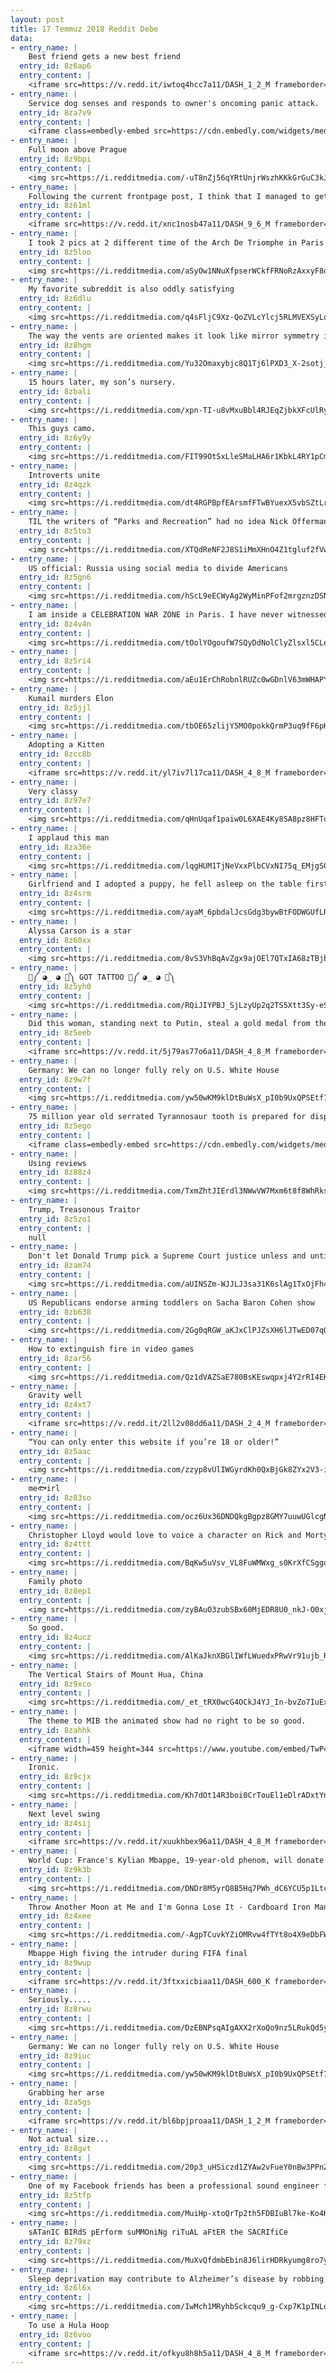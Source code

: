 ```yaml
---
layout: post
title: 17 Temmuz 2018 Reddit Debe
data:
- entry_name: |
    Best friend gets a new best friend
  entry_id: 8z6ap6
  entry_content: |
    <iframe src=https://v.redd.it/iwtoq4hcc7a11/DASH_1_2_M frameborder=0></iframe>
- entry_name: |
    Service dog senses and responds to owner's oncoming panic attack.
  entry_id: 8za7v9
  entry_content: |
    <iframe class=embedly-embed src=https://cdn.embedly.com/widgets/media.html?src=https%3A%2F%2Fgfycat.com%2Fifr%2FGloomyBestEkaltadeta&url=https%3A%2F%2Fgfycat.com%2Fgloomybestekaltadeta&image=https%3A%2F%2Fthumbs.gfycat.com%2FGloomyBestEkaltadeta-size_restricted.gif&key=522baf40bd3911e08d854040d3dc5c07&type=text%2Fhtml&schema=gfycat width=600 height=338 scrolling=no frameborder=0 allow=autoplay; fullscreen allowfullscreen=true></iframe>
- entry_name: |
    Full moon above Prague
  entry_id: 8z9bpi
  entry_content: |
    <img src=https://i.redditmedia.com/-uT8nZj56qYRtUnjrWszhKKkGrGuC3kJx13UXMctRxE.jpg?s=185cd8fa2c7381b58e0beab06b89f942 frameborder=0>
- entry_name: |
    Following the current frontpage post, I think that I managed to get Mars flying by my house!
  entry_id: 8z61ml
  entry_content: |
    <iframe src=https://v.redd.it/xnc1nosb47a11/DASH_9_6_M frameborder=0></iframe>
- entry_name: |
    I took 2 pics at 2 different time of the Arch De Triomphe in Paris and merged them together to create this half day/night aerial view.
  entry_id: 8z5loo
  entry_content: |
    <img src=https://i.redditmedia.com/aSyOw1NNuXfpserWCkfFRNoRzAxxyF8de8IGNjoMchk.jpg?s=f89ce527030dcc9d5c4c782596a82571 frameborder=0>
- entry_name: |
    My favorite subreddit is also oddly satisfying
  entry_id: 8z6dlu
  entry_content: |
    <img src=https://i.redditmedia.com/q4sFljC9Xz-QoZVLcYlcj5RLMVEXSyLqs7z1_P_WHy0.gif?fm=jpg&s=6321dd797863cff21a77bfd1946c1d2c frameborder=0>
- entry_name: |
    The way the vents are oriented makes it look like mirror symmetry is broken
  entry_id: 8z8hgm
  entry_content: |
    <img src=https://i.redditmedia.com/Yu32Omaxybjc8Q1Tj6lPXD3_X-2sotj_2SIMRR5Llbo.jpg?s=626dc6e683f4ea4d15da3ed5e0d630fd frameborder=0>
- entry_name: |
    15 hours later, my son’s nursery.
  entry_id: 8zbali
  entry_content: |
    <img src=https://i.redditmedia.com/xpn-TI-u8vMxuBbl4RJEqZjbkXFcUlRyqeHWzJQEDMs.jpg?s=7a0eafc8135a3c60063a1b2bb3217260 frameborder=0>
- entry_name: |
    This guys camo.
  entry_id: 8z6y9y
  entry_content: |
    <img src=https://i.redditmedia.com/FIT99OtSxLleSMaLHA6r1KbkL4RY1pCm9wMqBUhPfl8.jpg?s=cf8b069d22ca74f8dec024dc27c7bba0 frameborder=0>
- entry_name: |
    Introverts unite
  entry_id: 8z4qzk
  entry_content: |
    <img src=https://i.redditmedia.com/dt4RGPBpfEArsmfFTwBYuexX5vbSZtLrAo4mBwrgvIs.jpg?s=74d8aeefe395be85f323d5a730834190 frameborder=0>
- entry_name: |
    TIL the writers of “Parks and Recreation” had no idea Nick Offerman was a skilled saxophone player when they wrote the Duke Silver plot line.
  entry_id: 8z5to3
  entry_content: |
    <img src=https://i.redditmedia.com/XTQdReNF2J8S1iMmXHnO4Z1tgluf2fVw-Lf-2dpQnoE.jpg?s=e8b1a3f39a78f2468128d67ceaea8eb9 frameborder=0>
- entry_name: |
    US official: Russia using social media to divide Americans
  entry_id: 8z5gn6
  entry_content: |
    <img src=https://i.redditmedia.com/hScL9eECWyAg2WyMinPFof2mrgznzDSNfBWOUexfo-o.jpg?s=51fe9de569ef69dffe02ab0f5c748496 frameborder=0>
- entry_name: |
    I am inside a CELEBRATION WAR ZONE in Paris. I have never witnessed anything like this. It’s pandemonium.
  entry_id: 8z4v4n
  entry_content: |
    <img src=https://i.redditmedia.com/tOolYOgoufW7SQyDdNolClyZlsxl5CLe90cQKqkbSN8.jpg?s=5d62538964f91925569aa1b638b811f7 frameborder=0>
- entry_name: |
  entry_id: 8z5ri4
  entry_content: |
    <img src=https://i.redditmedia.com/aEu1ErChRobnlRUZc0wGDnlV63mWHAPYO2vj9xfRXKM.jpg?s=2b912a52c0187c86e57bbf7f6bc0c85a frameborder=0>
- entry_name: |
    Kumail murders Elon
  entry_id: 8z5jjl
  entry_content: |
    <img src=https://i.redditmedia.com/tbOE65zlijY5MO0pokkQrmP3uq9fF6pKzcN22McXzQQ.jpg?s=a22fad0b6e142459f5ac6e77b6ae770c frameborder=0>
- entry_name: |
    Adopting a Kitten
  entry_id: 8zcc8b
  entry_content: |
    <iframe src=https://v.redd.it/yl7iv7l17ca11/DASH_4_8_M frameborder=0></iframe>
- entry_name: |
    Very classy
  entry_id: 8z97e7
  entry_content: |
    <img src=https://i.redditmedia.com/qHnUqaf1paiw0L6XAE4Ky8SA8pz8HFTqSW7ZB__FB7U.jpg?s=63193831acb0f9f75b41cbea0ee36b29 frameborder=0>
- entry_name: |
    I applaud this man
  entry_id: 8za36e
  entry_content: |
    <img src=https://i.redditmedia.com/lqgHUM1TjNeVxxPlbCVxNI75q_EMjgSG3QGQFPUu-TM.png?s=48239f4f37054f295cf4cbcca4505ce3 frameborder=0>
- entry_name: |
    Girlfriend and I adopted a puppy, he fell asleep on the table first day out on the town
  entry_id: 8z4srm
  entry_content: |
    <img src=https://i.redditmedia.com/ayaM_6pbdalJcsGdg3bywBtFODWGUfLR4N_jp6tEO9Q.jpg?s=0994e20c6c291a926864c14e4c683f9f frameborder=0>
- entry_name: |
    Alyssa Carson is a star
  entry_id: 8z60xx
  entry_content: |
    <img src=https://i.redditmedia.com/8vS3VhBqAvZgx9ajOEl7QTxIA68zTBjbRWIURSzafWA.jpg?s=d2ea53de1cbb4a7bba9c336253dc54bb frameborder=0>
- entry_name: |
    💪༼ ◕_ ◕ 💪༽ GOT TATTOO 💪༼ ◕_ ◕ 💪༽
  entry_id: 8z5yh0
  entry_content: |
    <img src=https://i.redditmedia.com/RQiJIYPBJ_SjLzyUp2q2TS5Xtt3Sy-eSg6i2Vgywj2k.jpg?s=2c8ed8bd1e4b71f0e2cf108e7f38ab1d frameborder=0>
- entry_name: |
    Did this woman, standing next to Putin, steal a gold medal from the World Cup?!
  entry_id: 8z5eeb
  entry_content: |
    <iframe src=https://v.redd.it/5j79as77o6a11/DASH_4_8_M frameborder=0></iframe>
- entry_name: |
    Germany: We can no longer fully rely on U.S. White House
  entry_id: 8z9w7f
  entry_content: |
    <img src=https://i.redditmedia.com/yw50wKM9klDtBuWsX_pI0b9UxQPSEtf7ppYrQwudz9c.jpg?s=5893cebefc7a5056d754149f9fca64a0 frameborder=0>
- entry_name: |
    75 million year old serrated Tyrannosaur tooth is prepared for display
  entry_id: 8z5ego
  entry_content: |
    <iframe class=embedly-embed src=https://cdn.embedly.com/widgets/media.html?src=https%3A%2F%2Fgfycat.com%2Fifr%2FTartSizzlingGoa&url=https%3A%2F%2Fgfycat.com%2FTartSizzlingGoa&image=https%3A%2F%2Fthumbs.gfycat.com%2FTartSizzlingGoa-size_restricted.gif&key=522baf40bd3911e08d854040d3dc5c07&type=text%2Fhtml&schema=gfycat width=600 height=750 scrolling=no frameborder=0 allow=autoplay; fullscreen allowfullscreen=true></iframe>
- entry_name: |
    Using reviews
  entry_id: 8z88z4
  entry_content: |
    <img src=https://i.redditmedia.com/TxmZhtJIErdl3NWwVW7Mxm6t8f8WhRksk0Kc_sUF6KE.jpg?s=503f20aefbb0dfde418916fec6640c41 frameborder=0>
- entry_name: |
    Trump, Treasonous Traitor
  entry_id: 8z5zo1
  entry_content: |
    null
- entry_name: |
    Don't let Donald Trump pick a Supreme Court justice unless and until Mueller clears him
  entry_id: 8zam74
  entry_content: |
    <img src=https://i.redditmedia.com/aUINSZm-WJJLJ3sa31K6slAg1TxOjFh4VHjVdoE46vU.jpg?s=2eb46fbf021f16b26149f419ae619e68 frameborder=0>
- entry_name: |
    US Republicans endorse arming toddlers on Sacha Baron Cohen show
  entry_id: 8zb638
  entry_content: |
    <img src=https://i.redditmedia.com/2Gg0qRGW_aKJxClPJZsXH6lJTwED07qO097UVr7wmDY.jpg?s=f2d6cc9cf6a8b002c2314ab94ff94739 frameborder=0>
- entry_name: |
    How to extinguish fire in video games
  entry_id: 8zar56
  entry_content: |
    <img src=https://i.redditmedia.com/Qz1dVAZSaE780BsKEswqpxj4Y2rRI4EKLpaIER4d4GA.gif?fm=jpg&s=37c2b6ac7f4c59035f7cd1cb13cafc59 frameborder=0>
- entry_name: |
    Gravity well
  entry_id: 8z4xt7
  entry_content: |
    <iframe src=https://v.redd.it/2ll2v08dd6a11/DASH_2_4_M frameborder=0></iframe>
- entry_name: |
    “You can only enter this website if you’re 18 or older!”
  entry_id: 8z5aac
  entry_content: |
    <img src=https://i.redditmedia.com/zzyp8vUlIWGyrdKh0QxBjGk8ZYx2V3-il96Yp6mn2cg.jpg?s=ce5cdc5f6b162b8089d8019888958b96 frameborder=0>
- entry_name: |
    me🐟irl
  entry_id: 8z83so
  entry_content: |
    <img src=https://i.redditmedia.com/ocz6Ux36DNDQkgBgpz8GMY7uuwUGlcgNuBE6hIG7Qjs.jpg?s=bea88876889e328cbeb1199d9a79d4d5 frameborder=0>
- entry_name: |
    Christopher Lloyd would love to voice a character on Rick and Morty, maybe even Rick's dad
  entry_id: 8z4ttt
  entry_content: |
    <img src=https://i.redditmedia.com/BqKw5uVsv_VL8FuWMWxg_s0KrXfCSggqwxkW2kviX7E.jpg?s=cab5b3d6113f231ee0ea07454205801e frameborder=0>
- entry_name: |
    Family photo
  entry_id: 8z8ep1
  entry_content: |
    <img src=https://i.redditmedia.com/zyBAuO3zubSBx60MjEDR8U0_nkJ-O0xj4CyifO93u7o.jpg?s=b97f112e5daffc6a429e39660c8070c9 frameborder=0>
- entry_name: |
    So good.
  entry_id: 8z4ucz
  entry_content: |
    <img src=https://i.redditmedia.com/AlKaJknXBGlIWfLWuedxPRwVr91ujb_RXE_ejgK75wo.png?s=63d14a729615571c6d8455216e212392 frameborder=0>
- entry_name: |
    The Vertical Stairs of Mount Hua, China
  entry_id: 8z9xco
  entry_content: |
    <img src=https://i.redditmedia.com/_et_tRX0wcG4OCkJ4YJ_In-bvZo7IuExWyqFoIBD0_A.jpg?s=6fe599fd69fedb788ce79e5d6ed233ae frameborder=0>
- entry_name: |
    The theme to MIB the animated show had no right to be so good.
  entry_id: 8zahhk
  entry_content: |
    <iframe width=459 height=344 src=https://www.youtube.com/embed/TwP4vSfjygY?feature=oembed&enablejsapi=1 frameborder=0 allow=autoplay; encrypted-media allowfullscreen></iframe>
- entry_name: |
    Ironic.
  entry_id: 8z9cjx
  entry_content: |
    <img src=https://i.redditmedia.com/Kh7dOt14R3boi0CrTouEl1eDlrADxtYnP6G6EQSaLGI.png?s=487d63905688563281a777aacf84ce17 frameborder=0>
- entry_name: |
    Next level swing
  entry_id: 8z4sij
  entry_content: |
    <iframe src=https://v.redd.it/xuukhbex96a11/DASH_4_8_M frameborder=0></iframe>
- entry_name: |
    World Cup: France's Kylian Mbappe, 19-year-old phenom, will donate World Cup earnings to charity
  entry_id: 8z9k3b
  entry_content: |
    <img src=https://i.redditmedia.com/DNDr8M5yrQ8B5Hq7PWh_dC6YCU5p1Ltc0PAtgMf8K4s.jpg?s=bd5661d71089ffd44f7e7c5e9c288677 frameborder=0>
- entry_name: |
    Throw Another Moon at Me and I'm Gonna Lose It - Cardboard Iron Man Build Complete (@ Kryrocreations)
  entry_id: 8z4xee
  entry_content: |
    <img src=https://i.redditmedia.com/-AgpTCuvkYZiOMRvw4fTYt8o4X9eDbFWzLdX3sVJuzg.jpg?s=dd41c7ba26f73447cc6967cbe7b92eac frameborder=0>
- entry_name: |
    Mbappe High fiving the intruder during FIFA final
  entry_id: 8z9wup
  entry_content: |
    <iframe src=https://v.redd.it/3ftxxicbiaa11/DASH_600_K frameborder=0></iframe>
- entry_name: |
    Seriously.....
  entry_id: 8z8rwu
  entry_content: |
    <img src=https://i.redditmedia.com/DzEBNPsqAIgAXX2rXoQo9nz5LRukQd5yi40osOy3FA8.jpg?s=d9b74cc2048c111d5950903fe1c3eea8 frameborder=0>
- entry_name: |
    Germany: We can no longer fully rely on U.S. White House
  entry_id: 8z9iuc
  entry_content: |
    <img src=https://i.redditmedia.com/yw50wKM9klDtBuWsX_pI0b9UxQPSEtf7ppYrQwudz9c.jpg?s=5893cebefc7a5056d754149f9fca64a0 frameborder=0>
- entry_name: |
    Grabbing her arse
  entry_id: 8za5gs
  entry_content: |
    <iframe src=https://v.redd.it/bl6bpjproaa11/DASH_1_2_M frameborder=0></iframe>
- entry_name: |
    Not actual size...
  entry_id: 8z8gvt
  entry_content: |
    <img src=https://i.redditmedia.com/20p3_uHSiczd1ZYAw2vFueY0nBw3PPnZ0dDhGfPh2xw.jpg?s=53dd7f34cd39fd4140dd6906eefda659 frameborder=0>
- entry_name: |
    One of my Facebook friends has been a professional sound engineer for probably 20 years...
  entry_id: 8z5tfp
  entry_content: |
    <img src=https://i.redditmedia.com/MuiHp-xtoQrTp2th5FDBIuBl7ke-Ko4KJ9j_GuRrouE.jpg?s=2d2cd12701ac9aafb3d96bd47256128b frameborder=0>
- entry_name: |
    sATanIC BIRdS pErform suMMOniNg riTuAL aFtER the SACRIfiCe
  entry_id: 8z79xz
  entry_content: |
    <img src=https://i.redditmedia.com/MuXvQfdmbEbin8J6lirHDRkyumg8ro7yW0MD6woD4pw.gif?fm=jpg&s=c2e248524740aeadae5198507592ec6f frameborder=0>
- entry_name: |
    Sleep deprivation may contribute to Alzheimer’s disease by robbing the brain of the time it needs to wash away sticky proteins/plaques.
  entry_id: 8z6l6x
  entry_content: |
    <img src=https://i.redditmedia.com/IwMch1MRyhbSckcqu9_g-Cxp7K1pINLdXGm3Zuqu8p0.jpg?s=45045d29f9fb5e3cc41e0059cd6b10b5 frameborder=0>
- entry_name: |
    To use a Hula Hoop
  entry_id: 8z6voo
  entry_content: |
    <iframe src=https://v.redd.it/ofkyu8h8h5a11/DASH_4_8_M frameborder=0></iframe>
---
```

